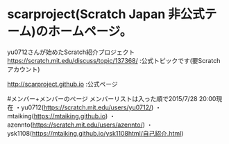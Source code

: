 
# scarproject(Scratch Japan 非公式テーム)のホームページ。

yu0712さんが始めたScratch紹介プロジェクト
https://scratch.mit.edu/discuss/topic/137368/
:公式トピックです(要Scratchアカウント)

http://scarproject.github.io
:公式ページ

#メンバー+メンバーのページ
メンバーリストは入った順で2015/7/28 20:00現在
・yu0712(https://scratch.mit.edu/users/yu0712/)
・mtaiking(https://mtaiking.github.io)
・azennto(https://scratch.mit.edu/users/azennto/)
・ysk1108(https://mtaiking.github.io/ysk1108html/自己紹介.html)
